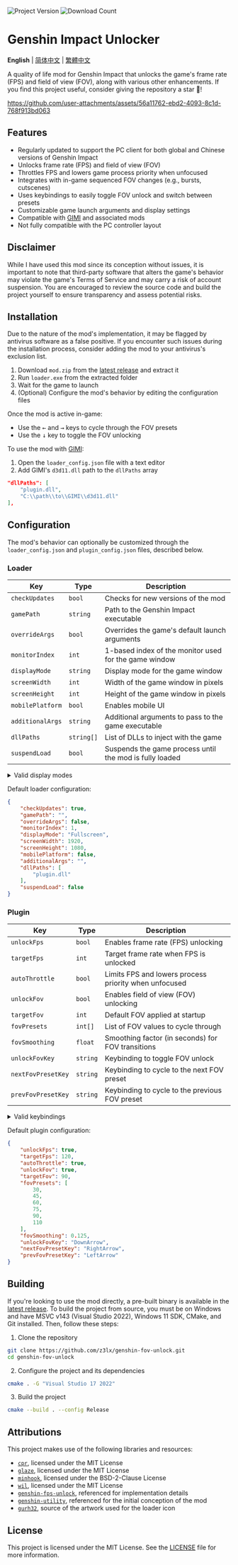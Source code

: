 ![Project Version](https://img.shields.io/github/release/z3lx/genshin-fov-unlock?label=release)
![Download Count](https://img.shields.io/github/downloads/z3lx/genshin-fov-unlock/total?label=downloads)

# Genshin Impact Unlocker

**English** | [简体中文](README.zh-Hans.md) | [繁體中文](README.zh-Hant.md)

A quality of life mod for Genshin Impact that unlocks the game's frame rate (FPS) and field of view (FOV), along with various other enhancements. If you find this project useful, consider giving the repository a star 🌟!

https://github.com/user-attachments/assets/56a11762-ebd2-4093-8c1d-768f913bd063

## Features

- Regularly updated to support the PC client for both global and Chinese versions of Genshin Impact
- Unlocks frame rate (FPS) and field of view (FOV)
- Throttles FPS and lowers game process priority when unfocused
- Integrates with in-game sequenced FOV changes (e.g., bursts, cutscenes)
- Uses keybindings to easily toggle FOV unlock and switch between presets
- Customizable game launch arguments and display settings
- Compatible with [GIMI](https://github.com/SilentNightSound/GI-Model-Importer) and associated mods
- Not fully compatible with the PC controller layout

## Disclaimer

While I have used this mod since its conception without issues, it is important to note that third-party software that alters the game's behavior may violate the game's Terms of Service and may carry a risk of account suspension. You are encouraged to review the source code and build the project yourself to ensure transparency and assess potential risks.

## Installation

Due to the nature of the mod's implementation, it may be flagged by antivirus software as a false positive. If you encounter such issues during the installation process, consider adding the mod to your antivirus's exclusion list.

1. Download `mod.zip` from the [latest release](https://github.com/z3lx/genshin-fov-unlock/releases/latest) and extract it
2. Run `loader.exe` from the extracted folder
3. Wait for the game to launch
4. (Optional) Configure the mod's behavior by editing the configuration files

Once the mod is active in-game:
- Use the <kbd>←</kbd> and <kbd>→</kbd> keys to cycle through the FOV presets
- Use the <kbd>↓</kbd> key to toggle the FOV unlocking

To use the mod with [GIMI](https://github.com/SilentNightSound/GI-Model-Importer):
1. Open the `loader_config.json` file with a text editor
2. Add GIMI's `d3d11.dll` path to the `dllPaths` array
```json
"dllPaths": [
    "plugin.dll",
    "C:\\path\\to\\GIMI\\d3d11.dll"
],
```

## Configuration

The mod's behavior can optionally be customized through the `loader_config.json` and `plugin_config.json` files, described below.

### Loader

| Key              | Type       | Description                                             |
|------------------|------------|---------------------------------------------------------|
| `checkUpdates`   | `bool`     | Checks for new versions of the mod                      |
| `gamePath`       | `string`   | Path to the Genshin Impact executable                   |
| `overrideArgs`   | `bool`     | Overrides the game's default launch arguments           |
| `monitorIndex`   | `int`      | 1-based index of the monitor used for the game window   |
| `displayMode`    | `string`   | Display mode for the game window                        |
| `screenWidth`    | `int`      | Width of the game window in pixels                      |
| `screenHeight`   | `int`      | Height of the game window in pixels                     |
| `mobilePlatform` | `bool`     | Enables mobile UI                                       |
| `additionalArgs` | `string`   | Additional arguments to pass to the game executable     |
| `dllPaths`       | `string[]` | List of DLLs to inject with the game                    |
| `suspendLoad`    | `bool`     | Suspends the game process until the mod is fully loaded |

<details>

<summary>Valid display modes</summary>

| Value        | Description               |
|--------------|---------------------------|
| `Windowed`   | Windowed mode             |
| `Fullscreen` | Fullscreen exclusive mode |
| `Borderless` | Borderless windowed mode  |

</details>

Default loader configuration:

```json
{
    "checkUpdates": true,
    "gamePath": "",
    "overrideArgs": false,
    "monitorIndex": 1,
    "displayMode": "Fullscreen",
    "screenWidth": 1920,
    "screenHeight": 1080,
    "mobilePlatform": false,
    "additionalArgs": "",
    "dllPaths": [
        "plugin.dll"
    ],
    "suspendLoad": false
}
```

### Plugin

| Key                | Type     | Description                                           |
|--------------------|----------|-------------------------------------------------------|
| `unlockFps`        | `bool`   | Enables frame rate (FPS) unlocking                    |
| `targetFps`        | `int`    | Target frame rate when FPS is unlocked                |
| `autoThrottle`     | `bool`   | Limits FPS and lowers process priority when unfocused |
| `unlockFov`        | `bool`   | Enables field of view (FOV) unlocking                 |
| `targetFov`        | `int`    | Default FOV applied at startup                        |
| `fovPresets`       | `int[]`  | List of FOV values to cycle through                   |
| `fovSmoothing`     | `float`  | Smoothing factor (in seconds) for FOV transitions     |
| `unlockFovKey`     | `string` | Keybinding to toggle FOV unlock                       |
| `nextFovPresetKey` | `string` | Keybinding to cycle to the next FOV preset            |
| `prevFovPresetKey` | `string` | Keybinding to cycle to the previous FOV preset        |

<details>

<summary>Valid keybindings</summary>

| Constant          | Description                                                            |
|-------------------|------------------------------------------------------------------------|
| `LeftMouse`       | Left mouse button                                                      |
| `RightMouse`      | Right mouse button                                                     |
| `MiddleMouse`     | Middle mouse button                                                    |
| `X1Mouse`         | X1 mouse button                                                        |
| `X2Mouse`         | X2 mouse button                                                        |
| `Backspace`       | Backspace key                                                          |
| `Tab`             | Tab key                                                                |
| `Clear`           | Clear key                                                              |
| `Enter`           | Enter key                                                              |
| `Shift`           | Shift key                                                              |
| `Ctrl`            | Ctrl key                                                               |
| `Alt`             | Alt key                                                                |
| `Pause`           | Pause key                                                              |
| `CapsLock`        | Caps lock key                                                          |
| `Esc`             | Esc key                                                                |
| `Space`           | Spacebar key                                                           |
| `PageUp`          | Page up key                                                            |
| `PageDown`        | Page down key                                                          |
| `End`             | End key                                                                |
| `Home`            | Home key                                                               |
| `LeftArrow`       | Left arrow key                                                         |
| `UpArrow`         | Up arrow key                                                           |
| `RightArrow`      | Right arrow key                                                        |
| `DownArrow`       | Down arrow key                                                         |
| `PrintScreen`     | Print screen key                                                       |
| `Insert`          | Insert key                                                             |
| `Delete`          | Delete key                                                             |
| `0`               | 0 key                                                                  |
| `1`               | 1 key                                                                  |
| `2`               | 2 key                                                                  |
| `3`               | 3 key                                                                  |
| `4`               | 4 key                                                                  |
| `5`               | 5 key                                                                  |
| `6`               | 6 key                                                                  |
| `7`               | 7 key                                                                  |
| `8`               | 8 key                                                                  |
| `9`               | 9 key                                                                  |
| `A`               | A key                                                                  |
| `B`               | B key                                                                  |
| `C`               | C key                                                                  |
| `D`               | D key                                                                  |
| `E`               | E key                                                                  |
| `F`               | F key                                                                  |
| `G`               | G key                                                                  |
| `H`               | H key                                                                  |
| `I`               | I key                                                                  |
| `J`               | J key                                                                  |
| `K`               | K key                                                                  |
| `L`               | L key                                                                  |
| `M`               | M key                                                                  |
| `N`               | N key                                                                  |
| `O`               | O key                                                                  |
| `P`               | P key                                                                  |
| `Q`               | Q key                                                                  |
| `R`               | R key                                                                  |
| `S`               | S key                                                                  |
| `T`               | T key                                                                  |
| `U`               | U key                                                                  |
| `V`               | V key                                                                  |
| `W`               | W key                                                                  |
| `X`               | X key                                                                  |
| `Y`               | Y key                                                                  |
| `Z`               | Z key                                                                  |
| `LeftWindows`     | Left Windows logo key                                                  |
| `RightWindows`    | Right Windows logo key                                                 |
| `Apps`            | Application key                                                        |
| `Numpad0`         | Numeric keypad 0 key                                                   |
| `Numpad1`         | Numeric keypad 1 key                                                   |
| `Numpad2`         | Numeric keypad 2 key                                                   |
| `Numpad3`         | Numeric keypad 3 key                                                   |
| `Numpad4`         | Numeric keypad 4 key                                                   |
| `Numpad5`         | Numeric keypad 5 key                                                   |
| `Numpad6`         | Numeric keypad 6 key                                                   |
| `Numpad7`         | Numeric keypad 7 key                                                   |
| `Numpad8`         | Numeric keypad 8 key                                                   |
| `Numpad9`         | Numeric keypad 9 key                                                   |
| `NumpadMultiply`  | Multiply key                                                           |
| `NumpadAdd`       | Add key                                                                |
| `NumpadSeparator` | Separator key                                                          |
| `NumpadSubtract`  | Subtract key                                                           |
| `NumpadDecimal`   | Decimal key                                                            |
| `NumpadDivide`    | Divide key                                                             |
| `F1`              | F1 key                                                                 |
| `F2`              | F2 key                                                                 |
| `F3`              | F3 key                                                                 |
| `F4`              | F4 key                                                                 |
| `F5`              | F5 key                                                                 |
| `F6`              | F6 key                                                                 |
| `F7`              | F7 key                                                                 |
| `F8`              | F8 key                                                                 |
| `F9`              | F9 key                                                                 |
| `F10`             | F10 key                                                                |
| `F11`             | F11 key                                                                |
| `F12`             | F12 key                                                                |
| `F13`             | F13 key                                                                |
| `F14`             | F14 key                                                                |
| `F15`             | F15 key                                                                |
| `F16`             | F16 key                                                                |
| `F17`             | F17 key                                                                |
| `F18`             | F18 key                                                                |
| `F19`             | F19 key                                                                |
| `F20`             | F20 key                                                                |
| `F21`             | F21 key                                                                |
| `F22`             | F22 key                                                                |
| `F23`             | F23 key                                                                |
| `F24`             | F24 key                                                                |
| `NumLock`         | Num lock key                                                           |
| `ScrollLock`      | Scroll lock key                                                        |
| `LeftShift`       | Left Shift key                                                         |
| `RightShift`      | Right Shift key                                                        |
| `LeftCtrl`        | Left Ctrl key                                                          |
| `RightCtrl`       | Right Ctrl key                                                         |
| `LeftAlt`         | Left Alt key                                                           |
| `RightAlt`        | Right Alt key                                                          |
| `Oem1`            | For the US ANSI keyboard, the Semiсolon and Colon key                  |
| `Plus`            | For any country/region, the Equals and Plus key                        |
| `Comma`           | For any country/region, the Comma and Less Than key                    |
| `Minus`           | For any country/region, the Dash and Underscore key                    |
| `Period`          | For any country/region, the Period and Greater Than key                |
| `Oem2`            | For the US ANSI keyboard, the Forward Slash and Question Mark key      |
| `Oem3`            | For the US ANSI keyboard, the Grave Accent and Tilde key               |
| `Oem4`            | For the US ANSI keyboard, the Left Brace key                           |
| `Oem5`            | For the US ANSI keyboard, the Backslash and Pipe key                   |
| `Oem6`            | For the US ANSI keyboard, the Right Brace key                          |
| `Oem7`            | For the US ANSI keyboard, the Apostrophe and Double Quotation Mark key |
| `Oem8`            | For the Canadian CSA keyboard, the Right Ctrl key                      |
| `Oem102`          | For the European ISO keyboard, the Backslash and Pipe key              |
| `OemClear`        | Clear key                                                              |

</details>

Default plugin configuration:

```json
{
    "unlockFps": true,
    "targetFps": 120,
    "autoThrottle": true,
    "unlockFov": true,
    "targetFov": 90,
    "fovPresets": [
        30,
        45,
        60,
        75,
        90,
        110
    ],
    "fovSmoothing": 0.125,
    "unlockFovKey": "DownArrow",
    "nextFovPresetKey": "RightArrow",
    "prevFovPresetKey": "LeftArrow"
}
```

## Building

If you're looking to use the mod directly, a pre-built binary is available in the [latest release](https://github.com/z3lx/genshin-fov-unlock/releases/latest). To build the project from source, you must be on Windows and have MSVC v143 (Visual Studio 2022), Windows 11 SDK, CMake, and Git installed. Then, follow these steps:

1. Clone the repository
```bash
git clone https://github.com/z3lx/genshin-fov-unlock.git
cd genshin-fov-unlock
```
2. Configure the project and its dependencies
```bash
cmake . -G "Visual Studio 17 2022"
```
3. Build the project
```bash
cmake --build . --config Release
```

## Attributions

This project makes use of the following libraries and resources:
- [`cpr`](https://github.com/libcpr/cpr), licensed under the MIT License
- [`glaze`](https://github.com/stephenberry/glaze), licensed under the MIT License
- [`minhook`](https://github.com/TsudaKageyu/minhook), licensed under the BSD-2-Clause License
- [`wil`](https://github.com/microsoft/wil), licensed under the MIT License
- [`genshin-fps-unlock`](https://github.com/34736384/genshin-fps-unlock), referenced for implementation details
- [`genshin-utility`](https://github.com/lanylow/genshin-utility), referenced for the initial conception of the mod
- [`gurh32`](https://x.com/gurh32/status/1944266962496106662), source of the artwork used for the loader icon

## License

This project is licensed under the MIT License. See the [LICENSE](LICENSE) file for more information.
